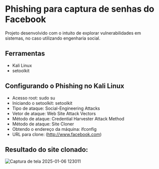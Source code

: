 # Phishing para captura de senhas do Facebook
Projeto desenvolvido com o intuito de explorar vulnerabilidades em sistemas, no caso utilizando engenharia social.
## Ferramentas
- Kali Linux
- setoolkit

## Configurando o Phishing no Kali Linux
- Acesso root: sudo su
- Iniciando o setoolkit: setoolkit
- Tipo de ataque: Social-Engineering Attacks
- Vetor de ataque: Web Site Attack Vectors
- Método de ataque: Credential Harvester Attack Method 
- Método de ataque: Site Cloner
- Obtendo o endereço da máquina: ifconfig
- URL para clone: (http://www.facebook.com)

## Resultado do site clonado:
![Captura de tela 2025-01-06 123011](https://github.com/user-attachments/assets/d60e6d37-193b-40c6-aa4f-7b38409dbea7)

